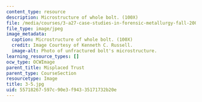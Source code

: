 ```yaml
---
content_type: resource
description: Microstructure of whole bolt. (100X)
file: /media/courses/3-a27-case-studies-in-forensic-metallurgy-fall-2007/55718267597c90e3f94335171732b20e_3-5.jpg
file_type: image/jpeg
image_metadata:
  caption: Microstructure of whole bolt. (100X)
  credit: Image Courtesy of Kenneth C. Russell.
  image-alt: Photo of unfractured bolt's microstructure.
learning_resource_types: []
ocw_type: OCWImage
parent_title: Misplaced Trust
parent_type: CourseSection
resourcetype: Image
title: 3-5.jpg
uid: 55718267-597c-90e3-f943-35171732b20e
---
```

